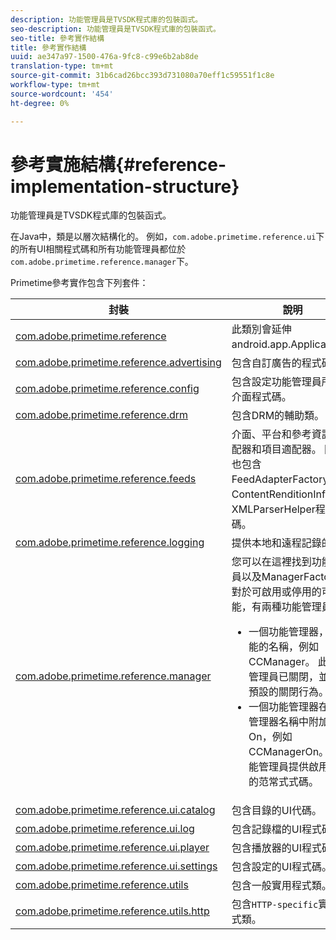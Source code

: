 ```yaml
---
description: 功能管理員是TVSDK程式庫的包裝函式。
seo-description: 功能管理員是TVSDK程式庫的包裝函式。
seo-title: 參考實作結構
title: 參考實作結構
uuid: ae347a97-1500-476a-9fc8-c99e6b2ab8de
translation-type: tm+mt
source-git-commit: 31b6cad26bcc393d731080a70eff1c59551f1c8e
workflow-type: tm+mt
source-wordcount: '454'
ht-degree: 0%

---
```



# 參考實施結構{#reference-implementation-structure}

功能管理員是TVSDK程式庫的包裝函式。

在Java中，類是以層次結構化的。 例如，`com.adobe.primetime.reference.ui`下的所有UI相關程式碼和所有功能管理員都位於`com.adobe.primetime.reference.manager`下。

Primetime參考實作包含下列套件：

| 封裝 | 說明 |
|--- |--- |
| [com.adobe.primetime.reference](https://help.adobe.com/en_US/primetime/api/reference_implementation/android/javadoc/com/adobe/primetime/reference/PrimetimeReference.html) | 此類別會延伸android.app.Application。 |
| [com.adobe.primetime.reference.advertising](https://help.adobe.com/en_US/primetime/api/reference_implementation/android/javadoc/com/adobe/primetime/reference/advertising/package-summary.html) | 包含自訂廣告的程式碼。 |
| [com.adobe.primetime.reference.config](https://help.adobe.com/en_US/primetime/api/reference_implementation/android/javadoc/com/adobe/primetime/reference/config/package-summary.html) | 包含設定功能管理員所需的介面程式碼。 |
| [com.adobe.primetime.reference.drm](https://help.adobe.com/en_US/primetime/api/reference_implementation/android/javadoc/com/adobe/primetime/reference/drm/package-summary.html) | 包含DRM的輔助類。 |
| [com.adobe.primetime.reference.feeds](https://help.adobe.com/en_US/primetime/api/reference_implementation/android/javadoc/com/adobe/primetime/reference/feeds/package-summary.html) | 介面、平台和參考資訊的適配器和項目適配器。 同時也包含FeedAdapterFactory、ContentRenditionInfo和XMLParserHelper程式碼。 |
| [com.adobe.primetime.reference.logging](https://help.adobe.com/en_US/primetime/api/reference_implementation/android/javadoc/com/adobe/primetime/reference/logging/package-summary.html) | 提供本地和遠程記錄的類。 |
| [com.adobe.primetime.reference.manager](https://help.adobe.com/en_US/primetime/api/reference_implementation/android/javadoc/com/adobe/primetime/reference/manager/package-summary.html) | 您可以在這裡找到功能管理員以及ManagerFactory。 對於可啟用或停用的可選功能，有兩種功能管理員： <ul><li>一個功能管理器，即功能的名稱，例如CCManager。 此功能管理員已關閉，並提供預設的關閉行為。</li><li>一個功能管理器在功能管理器名稱中附加了On，例如CCManagerOn。 此功能管理員提供啟用功能的范常式式碼。</li></ul> |
| [com.adobe.primetime.reference.ui.catalog](https://help.adobe.com/en_US/primetime/api/reference_implementation/android/javadoc/com/adobe/primetime/reference/ui/catalog/package-summary.html) | 包含目錄的UI代碼。 |
| [com.adobe.primetime.reference.ui.log](https://help.adobe.com/en_US/primetime/api/reference_implementation/android/javadoc/com/adobe/primetime/reference/ui/log/package-summary.html) | 包含記錄檔的UI程式碼。 |
| [com.adobe.primetime.reference.ui.player](https://help.adobe.com/en_US/primetime/api/reference_implementation/android/javadoc/com/adobe/primetime/reference/ui/player/package-summary.html) | 包含播放器的UI程式碼。 |
| [com.adobe.primetime.reference.ui.settings](https://help.adobe.com/en_US/primetime/api/reference_implementation/android/javadoc/com/adobe/primetime/reference/ui/settings/package-summary.html) | 包含設定的UI程式碼。 |
| [com.adobe.primetime.reference.utils](https://help.adobe.com/en_US/primetime/api/reference_implementation/android/javadoc/com/adobe/primetime/reference/utils/package-summary.html) | 包含一般實用程式類。 |
| [com.adobe.primetime.reference.utils.http](https://help.adobe.com/en_US/primetime/api/reference_implementation/android/javadoc/com/adobe/primetime/reference/utils/http/package-summary.html) | 包含`HTTP-specific`實用程式類。 |
